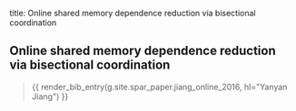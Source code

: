 title: Online shared memory dependence reduction via bisectional coordination

## Online shared memory dependence reduction via bisectional coordination

> {{ render_bib_entry(g.site.spar_paper.jiang_online_2016, hl="Yanyan Jiang") }}
